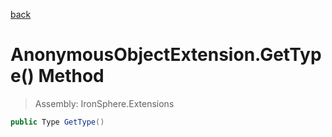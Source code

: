 ﻿

[back](/IronSphere.Extensions/types/AnonymousObjectExtension)

# AnonymousObjectExtension.GetType() Method

> Assembly: IronSphere.Extensions

```csharp
public Type GetType()
```



 